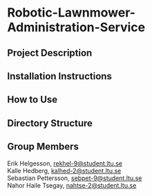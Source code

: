 # Robotic-Lawnmower-Administration-Service

## Project Description

## Installation Instructions

## How to Use

## Directory Structure

## Group Members
Erik Helgesson,       rekhel-9@student.ltu.se <br>
Kalle Hedberg,        kalhed-2@student.ltu.se <br>
Sebastian Pettersson, sebpet-9@student.ltu.se <br>
Nahor Haile Tsegay,   nahtse-2@student.ltu.se <br>
